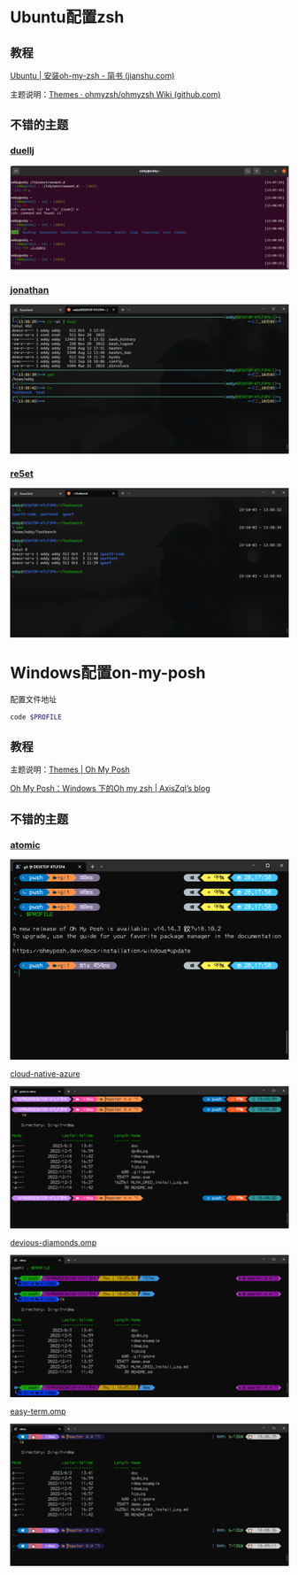 # Ubuntu配置zsh

## 教程

[Ubuntu | 安装oh-my-zsh - 简书 (jianshu.com)](https://www.jianshu.com/p/ba782b57ae96)

主题说明：[Themes · ohmyzsh/ohmyzsh Wiki (github.com)](https://github.com/ohmyzsh/ohmyzsh/wiki/themes)

## 不错的主题

### [duellj](https://github.com/ohmyzsh/ohmyzsh/wiki/themes#duellj)

![image-20230928151009511](image/%E7%BB%88%E7%AB%AF%E7%BE%8E%E5%8C%96%E9%85%8D%E7%BD%AEoh-my-zsh&oh-my-posh/image-20230928151009511.png)

### [jonathan](https://github.com/ohmyzsh/ohmyzsh/wiki/themes#jonathan)

![image-20231003135555699](image/%E7%BB%88%E7%AB%AF%E7%BE%8E%E5%8C%96%E9%85%8D%E7%BD%AEoh-my-zsh&oh-my-posh/image-20231003135555699.png)

### [re5et](https://github.com/ohmyzsh/ohmyzsh/wiki/themes#re5et)

![image-20231003135859784](image/%E7%BB%88%E7%AB%AF%E7%BE%8E%E5%8C%96%E9%85%8D%E7%BD%AEoh-my-zsh&oh-my-posh/image-20231003135859784.png)

# Windows配置on-my-posh

配置文件地址

```bash
code $PROFILE
```

## 教程

主题说明：[Themes | Oh My Posh](https://ohmyposh.dev/docs/themes)

[Oh My Posh：Windows 下的Oh my zsh | AxisZql’s blog](https://www.axiszql.com/article/windows11-terminal-dev)

## 不错的主题



### [atomic](https://github.com/JanDeDobbeleer/oh-my-posh/blob/main/themes/atomic.omp.json)

![image-20230928175934076](image/%E7%BB%88%E7%AB%AF%E7%BE%8E%E5%8C%96%E9%85%8D%E7%BD%AEoh-my-zsh&oh-my-posh/image-20230928175934076.png)

[cloud-native-azure](https://github.com/JanDeDobbeleer/oh-my-posh/blob/main/themes/cloud-native-azure.omp.json)

![image-20230928180411507](image/%E7%BB%88%E7%AB%AF%E7%BE%8E%E5%8C%96%E9%85%8D%E7%BD%AEoh-my-zsh&oh-my-posh/image-20230928180411507.png)

[devious-diamonds.omp](https://github.com/JanDeDobbeleer/oh-my-posh/blob/main/themes/devious-diamonds.omp.yaml)

![image-20230928180625250](image/%E7%BB%88%E7%AB%AF%E7%BE%8E%E5%8C%96%E9%85%8D%E7%BD%AEoh-my-zsh&oh-my-posh/image-20230928180625250.png)

[easy-term.omp](https://github.com/JanDeDobbeleer/oh-my-posh/blob/main/themes/easy-term.omp.json)

![image-20230928180918890](image/%E7%BB%88%E7%AB%AF%E7%BE%8E%E5%8C%96%E9%85%8D%E7%BD%AEoh-my-zsh&oh-my-posh/image-20230928180918890.png)